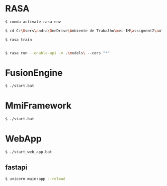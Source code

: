 # RASA 


```bash
$ conda activate rasa-env

$ cd C:\Users\andra\OneDrive\Ambiente de Trabalho\mei-IM\assigment2\aulas\DemoMMI\rasaDemo

$ rasa train


$ rasa run --enable-api -m .\models\ --cors "*" 
```

# FusionEngine

```bash
$ ./start.bat
```

# MmiFramework

```bash
$ ./start.bat
```

# WebApp

```bash
$ ./start_web_app.bat
```

## fastapi

```bash
$ uvicorn main:app --reload
```